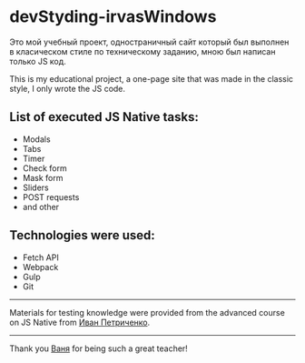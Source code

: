 # devStyding-irvasWindows

Это мой учебный проект, одностраничный сайт который был выполнен в класическом стиле по техническому заданию, мною был написан только JS код. 

This is my educational project, a one-page site that was made in the classic style, I only wrote the JS code.

## List of executed JS Native tasks:

* Modals
* Tabs
* Timer
* Check form
* Mask form
* Sliders
* POST requests
* and other

## Technologies were used:

* Fetch API
* Webpack
* Gulp
* Git

---
Materials for testing knowledge were provided from the advanced course on JS Native from [Иван Петриченко](https://www.udemy.com/course/javascript_practice).

---
Thank you [Ваня](https://instagram.com/petrychenko_ivan?igshid=YmMyMTA2M2Y=) for being such a great teacher!
